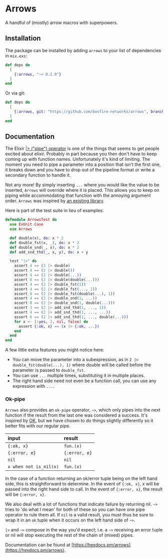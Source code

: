 # Arrows

A handful of (mostly) arrow macros with superpowers.

## Installation
The package can be installed by adding `arrows` to your list of dependencies in `mix.exs`: 

```elixir
def deps do
  [
    {:arrows, "~> 0.2.0"}
  ]
end
```

Or via git:
```elixir
def deps do
  [
    {:arrows, git: "https://github.com/bonfire-networks/arrows", branch: "main"}
  ]
end
```


## Documentation

The Elixir [|> ("pipe") operator](https://hexdocs.pm/elixir/Kernel.html#%7C%3E/2) is one of the things that seems to get people excited about elixir. Probably in part because you then don't have to keep coming up with function names. Unfortunately it's kind of limiting. 
The moment you need to pipe a parameter into a position that isn't the first one, it breaks down and you have to drop out of the pipeline format or write a secondary function to handle it.

Not any more! By simply inserting `...` where you would like the value to be inserted, `Arrows` will override where it is placed. This allows you to keep on piping while accommodating that function with the annoying argument order. `Arrows` was inspired by [an existing library](https://hexdocs.pm/magritte/Magritte.html). 

Here is part of the test suite in lieu of examples:

```elixir
defmodule ArrowsTest do
  use ExUnit.Case
  use Arrows

  def double(x), do: x * 2
  def double_fst(x, _), do: x * 2
  def double_snd(_, x), do: x * 2
  def add_snd_thd(_, x, y), do: x + y

  test "|>" do
    assert 4 == (2 |> double)
    assert 4 == (2 |> double())
    assert 4 == (2 |> double(...))
    assert 8 == (2 |> double(double(...)))
    assert 4 == (2 |> double_fst(1))
    assert 4 == (2 |> double_fst(..., 1))
    assert 8 == (2 |> double_fst(double(...), 1))
    assert 4 == (2 |> double_snd(1, ...))
    assert 8 == (2 |> double_snd(1, double(...)))
    assert 3 == (2 |> add_snd_thd(1, ..., 1))
    assert 4 == (2 |> add_snd_thd(1, ..., ...))
    assert 6 == (2 |> add_snd_thd(1, ..., double(...)))
    for x <- [:yes, 2, nil, false] do
      assert {:ok, x} == (x |> {:ok, ...})
    end
  end
end
```

A few little extra features you might notice here:
* You can move the parameter into a subexpression, as in `2 |> double_fst(double(...), 1)` where
  double will be called before the parameter is passed to `double_fst`.
* You can use `...` multiple times, substituting it in multiple places.
* The right hand side need not even be a function call, you can use any expression with `...`.

### Ok-pipe

`Arrows` also provides an `ok-pipe` operator, `~>`, which only pipes into the next function if the result from the last one was considered a success. It's inspired by [OK](https://hexdocs.pm/ok/readme.html), but we have chosen to do things slightly differently so it better fits with our regular pipe.

input                    | result          |
:----------------------- | :-------------- |
`{:ok, x}`               | `fun.(x)`       |
`{:error, e}`            | `{:error, e}`   |
`nil`                    | `nil`           |
`x when not is_nil(x)`   | `fun.(x)`       |

In the case of a function returning an ok/error tuple being on the left hand side, this is straightforward to determine. In the event of `{:ok, x}`, x will be passed into the right hand side to call. In the event of `{:error, x}`, the result will be `{:error, x}`.

We also deal with a lot of functions that indicate failure by returning nil. `~>` tries to 'do what I mean' for both of these so you can have one pipe operator to rule them all. If `nil` is a valid result, you must thus be sure to wrap it in an `ok` tuple when it occurs on the left hand side of `~>`.

`|>` and `~>` compose in the way you'd expect; i.e. a `~>` receiving an error tuple or nil will stop executing the rest of the chain of (mixed) pipes.


Documentation can be found at [https://hexdocs.pm/arrows](https://hexdocs.pm/arrows).